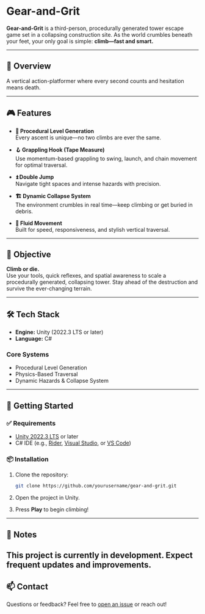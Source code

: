 # Gear-and-Grit

**Gear-and-Grit** is a third-person, procedurally generated tower escape game set in a collapsing construction site. As the world crumbles beneath your feet, your only goal is simple: **climb—fast and smart.**

---

## 🧭 Overview

A vertical action-platformer where every second counts and hesitation means death.

---

## 🎮 Features

- **🧱 Procedural Level Generation**  
  Every ascent is unique—no two climbs are ever the same.

- **🪝 Grappling Hook (Tape Measure)**  
  Use momentum-based grappling to swing, launch, and chain movement for optimal traversal.

- **⏫ Double Jump**  
  Navigate tight spaces and intense hazards with precision.

- **🏗️ Dynamic Collapse System**  
  The environment crumbles in real time—keep climbing or get buried in debris.

- **💨 Fluid Movement**  
  Built for speed, responsiveness, and stylish vertical traversal.

---

## 🎯 Objective

**Climb or die.**  
Use your tools, quick reflexes, and spatial awareness to scale a procedurally generated, collapsing tower. Stay ahead of the destruction and survive the ever-changing terrain.

---

## 🛠️ Tech Stack

- **Engine:** Unity (2022.3 LTS or later)
- **Language:** C#

### Core Systems
- Procedural Level Generation  
- Physics-Based Traversal  
- Dynamic Hazards & Collapse System  

---

## 🚀 Getting Started

### ✅ Requirements

- [Unity 2022.3 LTS](https://unity.com/releases/editor/whats-new/2022.3) or later  
- C# IDE (e.g., [Rider](https://www.jetbrains.com/rider/), [Visual Studio](https://visualstudio.microsoft.com/), or [VS Code](https://code.visualstudio.com/))

### 📦 Installation

1. Clone the repository:
    ```bash
    git clone https://github.com/yourusername/gear-and-grit.git
    ```

2. Open the project in Unity.

3. Press **Play** to begin climbing!

---

## 📌 Notes

This project is currently in development. Expect frequent updates and improvements.
---

## 📫 Contact

Questions or feedback? Feel free to [open an issue](https://github.com/yourusername/gear-and-grit/issues) or reach out!

